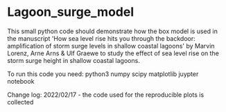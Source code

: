 # Lagoon_surge_model

This small python code should demonstrate how the box model is used in the manuscript
'How sea level rise hits you through the backdoor: amplification of storm surge levels in shallow coastal lagoons'
by Marvin Lorenz, Arne Arns & Ulf Graewe to study the effect of sea level rise on the storm surge height in shallow
coastal lagoons.

To run this code you need:
python3
numpy
scipy
matplotlib
juypter notebook

Change log:
2022/02/17 - the code used for the reproducible plots is collected